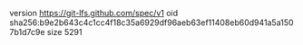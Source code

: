 version https://git-lfs.github.com/spec/v1
oid sha256:b9e2b643c4c1cc4f18c35a6929df96aeb63ef11408eb60d941a5a1507b1d7c9e
size 5291
